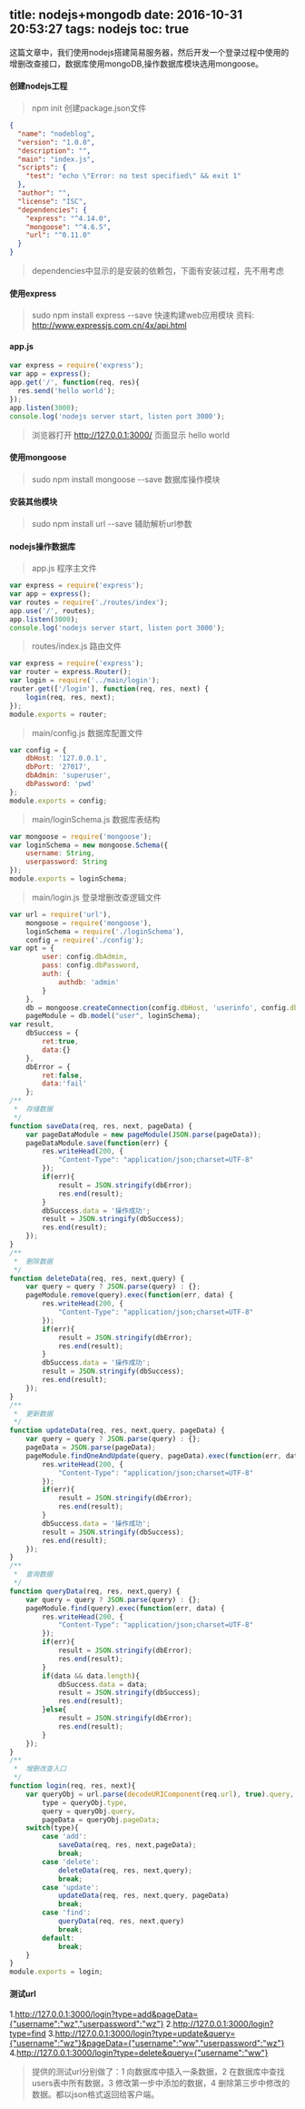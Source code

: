 title: nodejs+mongodb
date: 2016-10-31 20:53:27
tags: nodejs
toc: true
---
这篇文章中，我们使用nodejs搭建简易服务器，然后开发一个登录过程中使用的增删改查接口，数据库使用mongoDB,操作数据库模块选用mongoose。

#### 创建nodejs工程
>npm init 
>创建package.json文件

<!--more-->

```json
{
  "name": "nodeblog",
  "version": "1.0.0",
  "description": "",
  "main": "index.js",
  "scripts": {
    "test": "echo \"Error: no test specified\" && exit 1"
  },
  "author": "",
  "license": "ISC",
  "dependencies": {
    "express": "^4.14.0",
    "mongoose": "^4.6.5",
    "url": "^0.11.0"
  }
}
```
>dependencies中显示的是安装的依赖包，下面有安装过程，先不用考虑

#### 使用express
>sudo npm install express --save
>快速构建web应用模块 资料: http://www.expressjs.com.cn/4x/api.html

#### app.js
```javascript
var express = require('express');
var app = express();
app.get('/', function(req, res){
  res.send('hello world');
});
app.listen(3000);
console.log('nodejs server start, listen port 3000');
```
>浏览器打开 http://127.0.0.1:3000/ 页面显示 hello world

#### 使用mongoose
>sudo npm install mongoose --save
>数据库操作模块

#### 安装其他模块
>sudo npm install url --save
>辅助解析url参数

#### nodejs操作数据库
>app.js 程序主文件
```javascript
var express = require('express');
var app = express();
var routes = require('./routes/index');
app.use('/', routes);
app.listen(3000);
console.log('nodejs server start, listen port 3000');
```

>routes/index.js 路由文件
```javascript
var express = require('express');
var router = express.Router();
var login = require('../main/login');
router.get(['/login'], function(req, res, next) {
    login(req, res, next);
});
module.exports = router;
```

>main/config.js 数据库配置文件
```javascript
var config = {
	dbHost: '127.0.0.1',
	dbPort: '27017',
	dbAdmin: 'superuser',
	dbPassword: 'pwd'
};
module.exports = config;
```

>main/loginSchema.js 数据库表结构
```javascript
var mongoose = require('mongoose');
var loginSchema = new mongoose.Schema({
	username: String,
	userpassword: String
});
module.exports = loginSchema;
```

>main/login.js 登录增删改查逻辑文件
```javascript
var url = require('url'),
    mongoose = require('mongoose'),
    loginSchema = require('./loginSchema'),
    config = require('./config');
var opt = {
        user: config.dbAdmin,
        pass: config.dbPassword,
        auth: {
            authdb: 'admin'
        }
    },
    db = mongoose.createConnection(config.dbHost, 'userinfo', config.dbPort, opt),
    pageModule = db.model("user", loginSchema);
var result,
    dbSuccess = {
    	ret:true,
    	data:{}
    }, 
    dbError = {
    	ret:false,
    	data:'fail'
    };
/**
 *  存储数据
 */
function saveData(req, res, next, pageData) {
    var pageDataModule = new pageModule(JSON.parse(pageData));
    pageDataModule.save(function(err) {
        res.writeHead(200, {
            "Content-Type": "application/json;charset=UTF-8"
        });
        if(err){
            result = JSON.stringify(dbError);
            res.end(result);
        }
        dbSuccess.data = '操作成功';
        result = JSON.stringify(dbSuccess);
        res.end(result);
    });
}
/**
 *  删除数据
 */
function deleteData(req, res, next,query) {
    var query = query ? JSON.parse(query) : {};
    pageModule.remove(query).exec(function(err, data) {
        res.writeHead(200, {
            "Content-Type": "application/json;charset=UTF-8"
        });
        if(err){
            result = JSON.stringify(dbError);
            res.end(result);
        }
        dbSuccess.data = '操作成功';
        result = JSON.stringify(dbSuccess);
        res.end(result);
    });
}
/**
 *  更新数据
 */
function updateData(req, res, next,query, pageData) {
    var query = query ? JSON.parse(query) : {};
    pageData = JSON.parse(pageData);
    pageModule.findOneAndUpdate(query, pageData).exec(function(err, data) {
        res.writeHead(200, {
            "Content-Type": "application/json;charset=UTF-8"
        });
        if(err){
            result = JSON.stringify(dbError);
            res.end(result);
        }
        dbSuccess.data = '操作成功';
        result = JSON.stringify(dbSuccess);
        res.end(result);
    });
}
/**
 *  查询数据
 */
function queryData(req, res, next,query) {
    var query = query ? JSON.parse(query) : {};
    pageModule.find(query).exec(function(err, data) {
        res.writeHead(200, {
            "Content-Type": "application/json;charset=UTF-8"
        });
        if(err){
            result = JSON.stringify(dbError);
            res.end(result);
        }
        if(data && data.length){
            dbSuccess.data = data;
            result = JSON.stringify(dbSuccess);
            res.end(result);
        }else{
            result = JSON.stringify(dbError);
            res.end(result);
        }
    });
}
/**
 *  增删改查入口
 */
function login(req, res, next){
	var queryObj = url.parse(decodeURIComponent(req.url), true).query,
	    type = queryObj.type,
	    query = queryObj.query,
	    pageData = queryObj.pageData;
	switch(type){
		case 'add':
			saveData(req, res, next,pageData);
			break;
		case 'delete':
			deleteData(req, res, next,query);
			break;
		case 'update':
			updateData(req, res, next,query, pageData)
			break;
		case 'find':
			queryData(req, res, next,query)
			break;
		default:
			break;
	}
}
module.exports = login;
```

#### 测试url
1.http://127.0.0.1:3000/login?type=add&pageData={"username":"wz","userpassword":"wz"}
2.http://127.0.0.1:3000/login?type=find
3.http://127.0.0.1:3000/login?type=update&query={"username":"wz"}&pageData={"username":"ww","userpassword":"wz"}
4.http://127.0.0.1:3000/login?type=delete&query={"username":"ww"}
>提供的测试url分别做了：1 向数据库中插入一条数据，2 在数据库中查找users表中所有数据，3 修改第一步中添加的数据，4 删除第三步中修改的数据。都以json格式返回给客户端。